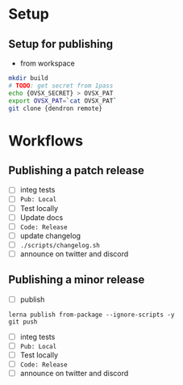 # Setup

## Setup for publishing

- from workspace

```sh
mkdir build
# TODO: get secret from 1pass
echo {OVSX_SECRET} > OVSX_PAT
export OVSX_PAT=`cat OVSX_PAT`
git clone {dendron remote}

```

# Workflows

## Publishing a patch release

- [ ] integ tests
- [ ] `Pub: Local`
- [ ] Test locally
- [ ] Update docs
- [ ] `Code: Release`
- [ ] update changelog
- [ ] `./scripts/changelog.sh`
- [ ] announce on twitter and discord

## Publishing a minor release

- [ ] publish

```
lerna publish from-package --ignore-scripts -y
git push
```

- [ ] integ tests
- [ ] `Pub: Local`
- [ ] Test locally
- [ ] `Code: Release`
- [ ] announce on twitter and discord
